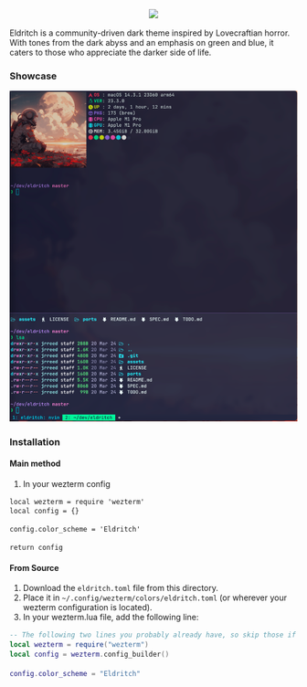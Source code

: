 <p align="center">
<img src="https://raw.github.com/eldritch-theme/eldritch/master/assets/logo/logo.png" width=100>
</p>
<p>
Eldritch is a community-driven dark theme inspired by Lovecraftian horror. With tones from the dark abyss and an emphasis on green and blue, it caters to those who appreciate the darker side of life.
</p>

### Showcase
<img src="screenshot.png" alt="Screenshot"/><br/>

### Installation
#### Main method
1. In your wezterm config
```
local wezterm = require 'wezterm'
local config = {}

config.color_scheme = 'Eldritch'

return config
```

#### From Source
1. Download the `eldritch.toml` file from this directory.
2. Place it in `~/.config/wezterm/colors/eldritch.toml` (or wherever your wezterm configuration is located).
3. In your wezterm.lua file, add the following line:
```lua
-- The following two lines you probably already have, so skip those if you do
local wezterm = require("wezterm")
local config = wezterm.config_builder()

config.color_scheme = "Eldritch"
```
